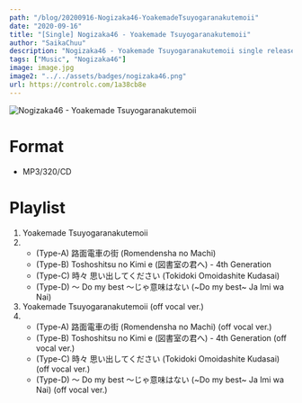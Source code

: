 ```yaml
---
path: "/blog/20200916-Nogizaka46-YoakemadeTsuyogaranakutemoii"
date: "2020-09-16"
title: "[Single] Nogizaka46 - Yoakemade Tsuyogaranakutemoii"
author: "SaikaChuu"
description: "Nogizaka46 - Yoakemade Tsuyogaranakutemoii single released. Recommended Music!"
tags: ["Music", "Nogizaka46"]
image: image.jpg
image2: "../../assets/badges/nogizaka46.png"
url: https://controlc.com/1a38cb8e
---
```


![Nogizaka46 - Yoakemade Tsuyogaranakutemoii](./image.jpg)

# Format

- MP3/320/CD

# Playlist

1. Yoakemade Tsuyogaranakutemoii
2. - (Type-A) 路面電車の街 (Romendensha no Machi)
   - (Type-B) Toshoshitsu no Kimi e (図書室の君へ) - 4th Generation
   - (Type-C) 時々 思い出してください (Tokidoki Omoidashite Kudasai)
   - (Type-D) ～ Do my best ～じゃ意味はない (~Do my best~ Ja Imi wa Nai)
3. Yoakemade Tsuyogaranakutemoii (off vocal ver.)
4. - (Type-A) 路面電車の街 (Romendensha no Machi) (off vocal ver.)
   - (Type-B) Toshoshitsu no Kimi e (図書室の君へ) - 4th Generation (off vocal ver.)
   - (Type-C) 時々 思い出してください (Tokidoki Omoidashite Kudasai) (off vocal ver.)
   - (Type-D) ～ Do my best ～じゃ意味はない (~Do my best~ Ja Imi wa Nai) (off vocal ver.)

